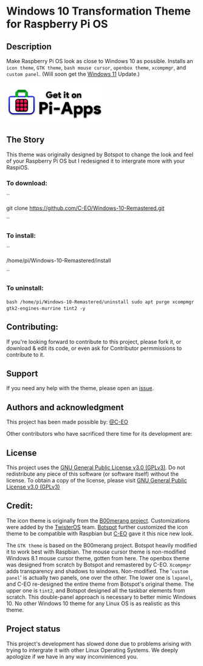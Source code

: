 # Windows 10 Transformation Theme for Raspberry Pi OS

## Description
Make Raspberry Pi OS look as close to Windows 10 as possible. Installs an ``icon theme``, ``GTK theme``, ``bash mouse cursor``, ``openbox theme``, ``xcompmgr``, and ``custom panel``.
(Will soon get the [Windows 11](https://insider.windows.com/en-us/register) Update.)

[![badge](https://github.com/Botspot/pi-apps/blob/master/icons/badge.png?raw=true)](https://github.com/Botspot/pi-apps)

## The Story
This theme was originally designed by Botspot to change the look and feel of your Raspberry Pi OS but I redesigned it to intergrate more with your RaspiOS.

### To download:
``

git clone https://github.com/C-EO/Windows-10-Remastered.git

``
### To install:
``

/home/pi/Windows-10-Remastered/install

``
### To uninstall:
``bash
/home/pi/Windows-10-Remastered/uninstall
sudo apt purge xcompmgr gtk2-engines-murrine tint2 -y
``


## Contributing:
If you're looking forward to contribute to this project, please fork it, or download & edit its code, or even ask for Contributor permmissions to contribute to it.


## Support
If you need any help with the theme, please open an [issue](https://github.com/C-EO/Windows-10-Remastered/issues).


## Authors and acknowledgment
This project has been made possible by: [@C-EO](https://github.com/C-EO)

Other contributors who have sacrificed there time for its development are:


## License
This project uses the [GNU General Public License v3.0 (GPLv3)](https://gnu.org).
Do not redistribute any piece of this software (or software itself) without the license.
To obtain a copy of the license, please visit [GNU General Public License v3.0 (GPLv3)](https://gnu.org)


## Credit:
The icon theme is originally from the [B00merang project](https://github.com/B00merang-Artwork/Windows-10). Customizations were added by the [TwisterOS](https://twisteros.com) team. [Botspot](https://github.com/Botspot) further customized the icon theme to be compatible with Raspbian but [C-EO](https://github.com/C-EO) gave it this nice new look.

The ``GTK theme`` is based on the B00merang project. Botspot heavily modified it to work best with Raspbian. 
The mouse cursor theme is non-modified  Windows 8.1 mouse cursor theme, gotten from here.
The openbox theme was designed from scratch by Botspot and remastered by C-EO.
``Xcompmgr`` adds transparency and shadows to windows. Non-modified.
The '``custom panel``' is actually two panels, one over the other. The lower one is ``lxpanel``, and C-EO re-designed the entire theme from Botspot's original theme. The upper one is ``tint2``, and Botspot designed all the taskbar elements from scratch. This double-panel approach is necessary to better mimic Windows 10. No other Windows 10 theme for any Linux OS is as realistic as this theme.


## Project status
This project's development has slowed done due to problems arising with trying to intergrate it with other Linux Operating Systems. 
We deeply apologize if we have in any way inconvinienced you.
